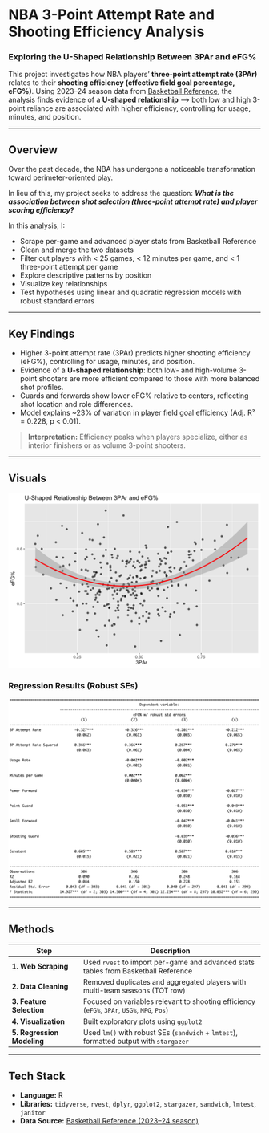 # NBA 3-Point Attempt Rate and Shooting Efficiency Analysis
### Exploring the U-Shaped Relationship Between 3PAr and eFG%

This project investigates how NBA players’ **three-point attempt rate (3PAr)** relates to their **shooting efficiency (effective field goal percentage, eFG%)**. Using 2023–24 season data from [Basketball Reference](https://www.basketball-reference.com), the analysis finds evidence of a **U-shaped relationship** --> both low and high 3-point reliance are associated with higher efficiency, controlling for usage, minutes, and position.

---

## Overview

Over the past decade, the NBA has undergone a noticeable transformation toward perimeter-oriented play.

In lieu of this, my project seeks to address the question: ***What is the association between shot selection (three-point attempt rate) and player scoring efficiency?***

In this analysis, I:
- Scrape per-game and advanced player stats from Basketball Reference
- Clean and merge the two datasets
- Filter out players with < 25 games, < 12 minutes per game, and < 1 three-point attempt per game
- Explore descriptive patterns by position
- Visualize key relationships
- Test hypotheses using linear and quadratic regression models with robust standard errors

---

## Key Findings

- Higher 3-point attempt rate (3PAr) predicts higher shooting efficiency (eFG%), controlling for usage, minutes, and position.
- Evidence of a **U-shaped relationship**: both low- and high-volume 3-point shooters are more efficient compared to those with more balanced shot profiles.
- Guards and forwards show lower eFG% relative to centers, reflecting shot location and role differences.
- Model explains ~23% of variation in player field goal efficiency (Adj. R² = 0.228, p < 0.01).

> **Interpretation:** Efficiency peaks when players specialize, either as interior finishers or as volume 3-point shooters.

---

## Visuals

![U-Shaped Relationship](plots/u-shape.png)

### Regression Results (Robust SEs)
![Regression Results](plots/regression_table.png)

---

## Methods

| Step | Description |
|------|--------------|
| **1. Web Scraping** | Used `rvest` to import per-game and advanced stats tables from Basketball Reference |
| **2. Data Cleaning** | Removed duplicates and aggregated players with multi-team seasons (TOT row) |
| **3. Feature Selection** | Focused on variables relevant to shooting efficiency (`eFG%`, `3PAr`, `USG%`, `MPG`, `Pos`) |
| **4. Visualization** | Built exploratory plots using `ggplot2` |
| **5. Regression Modeling** | Used `lm()` with robust SEs (`sandwich` + `lmtest`), formatted output with `stargazer` |

---

## Tech Stack

- **Language:** R  
- **Libraries:** `tidyverse`, `rvest`, `dplyr`, `ggplot2`, `stargazer`, `sandwich`, `lmtest`, `janitor`  
- **Data Source:** [Basketball Reference (2023–24 season)](https://www.basketball-reference.com)


